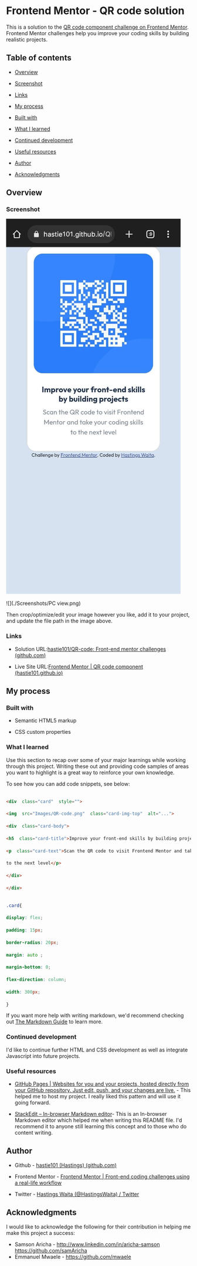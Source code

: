 # Frontend Mentor - QR code solution

  

This is a solution to the [QR code component challenge on Frontend Mentor](https://www.frontendmentor.io/challenges/qr-code-component-iux_sIO_H). Frontend Mentor challenges help you improve your coding skills by building realistic projects.

  

## Table of contents

  

- [Overview](#overview)

- [Screenshot](#screenshot)

- [Links](#links)

- [My process](#my-process)

- [Built with](#built-with)

- [What I learned](#what-i-learned)

- [Continued development](#continued-development)

- [Useful resources](#useful-resources)

- [Author](#author)

- [Acknowledgments](#acknowledgments)

  


  

## Overview

  

### Screenshot

  

![](./Screenshots/Mobile%20view.jpeg)

![](./Screenshots/PC view.png)

  
  

Then crop/optimize/edit your image however you like, add it to your project, and update the file path in the image above.


### Links

  

- Solution URL:[hastie101/QR-code: Front-end mentor challenges (github.com)](https://github.com/hastie101/QR-code)

- Live Site URL:[Frontend Mentor | QR code component (hastie101.github.io)](https://hastie101.github.io/QR-code/)

  

## My process

  

### Built with

  

- Semantic HTML5 markup

- CSS custom properties


  

### What I learned

  

Use this section to recap over some of your major learnings while working through this project. Writing these out and providing code samples of areas you want to highlight is a great way to reinforce your own knowledge.

  

To see how you can add code snippets, see below:

  

```html

<div  class="card"  style="">

<img  src="Images/QR-code.png"  class="card-img-top"  alt="...">

<div  class="card-body">

<h5  class="card-title">Improve your front-end skills by building projects</h5>

<p  class="card-text">Scan the QR code to visit Frontend Mentor and take your coding skills

to the next level</p>

</div>

</div>

```

```css

.card{

display: flex;

padding: 15px;

border-radius: 20px;

margin: auto ;

margin-bottom: 0;

flex-direction: column;

width: 300px;

}

```


  

If you want more help with writing markdown, we'd recommend checking out [The Markdown Guide](https://www.markdownguide.org/) to learn more.

  

  

### Continued development

  

I'd like to continue further HTML and CSS development as well as integrate Javascript into future projects.

 

  

### Useful resources

  

- [GitHub Pages | Websites for you and your projects, hosted directly from your GitHub repository. Just edit, push, and your changes are live.](https://pages.github.com/) - This helped me to host my project. I really liked this pattern and will use it going forward.

- [StackEdit – In-browser Markdown editor](https://stackedit.io/)- This is an In-browser Markdown editor which helped me when writing this README file. I'd recommend it to anyone still learning this concept and to those who do content writing.



  

## Author

  

- Github - [hastie101 (Hastings) (github.com)](https://github.com/hastie101)

- Frontend Mentor - [Frontend Mentor | Front-end coding challenges using a real-life workflow](https://www.frontendmentor.io/home)

- Twitter - [Hastings Waita (@HastingsWaita) / Twitter](https://twitter.com/HastingsWaita)

  


  

## Acknowledgments

  
I would like to acknowledge the following for their contribution in helping me make this project a success:

 - Samson Aricha - http://www.linkedin.com/in/aricha-samson https://github.com/samAricha
 - Emmanuel Mwaele - https://github.com/mwaele